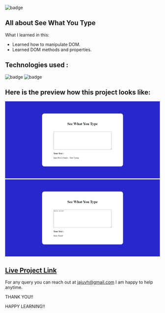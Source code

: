![badge](https://img.shields.io/badge/LearnCodeOnline-INeuron)

## All about See What You Type


What I learned in this:

- Learned how to manipulate DOM.
- Learned DOM methods and properties.

## Technologies used :

![badge](https://img.shields.io/badge/HTML-CSS-INeuron)
![badge](https://img.shields.io/badge/Javascript-INeuron)

## Here is the preview how this project looks like:

![lco](./screenshots/Web%20capture_2-2-2023_151856_127.0.0.1.jpeg)
![lco](./screenshots/Web%20capture_2-2-2023_152144_127.0.0.1.jpeg)

## [Live Project Link](http://127.0.0.1:5500/index.html)

For any query you can reach out at jajuvh@gmail.com I am happy to help anytime.

THANK YOU!!

HAPPY LEARNING!!